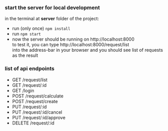 ### start the server for local development
in the terminal at **server** folder of the project:
* run (only once) ```npm install```
* run ```npm start```
* now the server should be running on http://localhost:8000 <br />
  to test it, you can type http://localhost:8000/request/list <br />
   into the address-bar in your browser and you should see list of requests as the result

### list of api endpoints
* GET /request/list
* GET /request/:id
* GET /login
* POST /request/calculate
* POST /request/create
* PUT /request/:id
* PUT /request/:id/cancel
* PUT /request/:id/approve
* DELETE /request/:id
